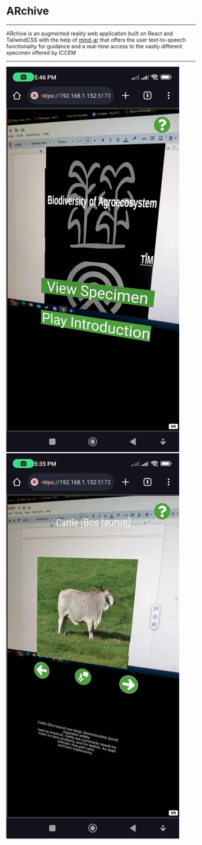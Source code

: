 # ARchive
---

ARchive is an augmented reality web application built on React and TailwindCSS with the help of [mind-ar](https://github.com/hiukim/mind-ar-js) that offers the user text-to-speech functionality for guidance and a real-time
access to the vastly different specimen offered by ICCEM

---
![Augmented Card](image63.jpg)
![Augmented Card 2](image67.jpg)
